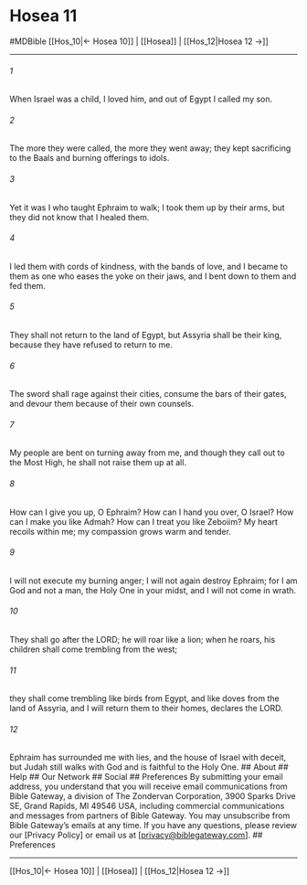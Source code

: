 # Hosea 11
#MDBible
[[Hos_10|← Hosea 10]] | [[Hosea]] | [[Hos_12|Hosea 12 →]]

***


###### 1 
When Israel was a child, I loved him, and out of Egypt I called my son. 

###### 2 
The more they were called, the more they went away; they kept sacrificing to the Baals and burning offerings to idols. 

###### 3 
Yet it was I who taught Ephraim to walk; I took them up by their arms, but they did not know that I healed them. 

###### 4 
I led them with cords of kindness, with the bands of love, and I became to them as one who eases the yoke on their jaws, and I bent down to them and fed them. 

###### 5 
They shall not return to the land of Egypt, but Assyria shall be their king, because they have refused to return to me. 

###### 6 
The sword shall rage against their cities, consume the bars of their gates, and devour them because of their own counsels. 

###### 7 
My people are bent on turning away from me, and though they call out to the Most High, he shall not raise them up at all. 

###### 8 
How can I give you up, O Ephraim? How can I hand you over, O Israel? How can I make you like Admah? How can I treat you like Zeboiim? My heart recoils within me; my compassion grows warm and tender. 

###### 9 
I will not execute my burning anger; I will not again destroy Ephraim; for I am God and not a man, the Holy One in your midst, and I will not come in wrath. 

###### 10 
They shall go after the LORD; he will roar like a lion; when he roars, his children shall come trembling from the west; 

###### 11 
they shall come trembling like birds from Egypt, and like doves from the land of Assyria, and I will return them to their homes, declares the LORD. 

###### 12 
Ephraim has surrounded me with lies, and the house of Israel with deceit, but Judah still walks with God and is faithful to the Holy One. ## About ## Help ## Our Network ## Social ## Preferences By submitting your email address, you understand that you will receive email communications from Bible Gateway, a division of The Zondervan Corporation, 3900 Sparks Drive SE, Grand Rapids, MI 49546 USA, including commercial communications and messages from partners of Bible Gateway. You may unsubscribe from Bible Gateway&rsquo;s emails at any time. If you have any questions, please review our [Privacy Policy] or email us at [privacy@biblegateway.com]. ## Preferences

***

[[Hos_10|← Hosea 10]] | [[Hosea]] | [[Hos_12|Hosea 12 →]]
